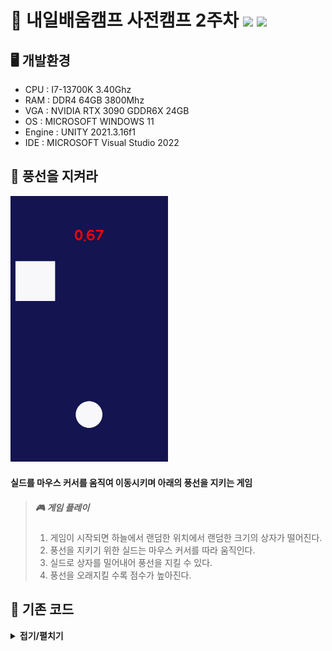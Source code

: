 # 🌸 내일배움캠프 사전캠프 2주차 <img src="https://img.shields.io/badge/Unity-FFFFFF?style=flat&logo=Unity&logoColor=5D5D5D"/> <img src="https://img.shields.io/badge/C%23-5D5D5D?style=flat&logo=csharp&logoColor=FFFFFF"/>   
## 🖥 개발환경    

* CPU : I7-13700K 3.40Ghz    
* RAM : DDR4 64GB 3800Mhz    
* VGA : NVIDIA RTX 3090 GDDR6X 24GB    
* OS : MICROSOFT WINDOWS 11    
* Engine : UNITY 2021.3.16f1    
* IDE : MICROSOFT Visual Studio 2022

## 🎈 풍선을 지켜라    
<img src="/IMGS/game2.gif" width="50%" height="50%" title="game" alt="Game"></img>    
#### 실드를 마우스 커서를 움직여 이동시키며 아래의 풍선을 지키는 게임    
> ##### 🎮 게임 플레이
> 1. 게임이 시작되면 하늘에서 랜덤한 위치에서 랜덤한 크기의 상자가 떨어진다.    
> 2. 풍선을 지키기 위한 실드는 마우스 커서를 따라 움직인다.    
> 3. 실드로 상자를 밀어내어 풍선을 지킬 수 있다.    
> 4. 풍선을 오래지킬 수록 점수가 높아진다.    

## 🔑 기존 코드
<details><summary><b>접기/펼치기</b></summary>

    
<details>
<summary>    
<b>GameManager.cs</b>
</summary>

```csharp
public class GameManager : MonoBehaviour
{
    public static GameManager Instance;

    public GameObject square;
    public GameObject endPanel;
    public Text timeTxt;
    public Text nowScore;
    public Text bestScore;
    public Animator anim;

    float time = 0f;
    bool isPlay = true; // PlayerPrefs 기능을 사용할 때 필요한 Key 이름을 변수에 저장하여 오타 방지
    string key = "bestScore";

    void Awake()
    {
        // 인스턴스가 비어있는 상태라면 인스턴스 지정
        if (Instance == null)
            Instance = this;
    }

    // Start is called before the first frame update
    void Start()
    {
        Time.timeScale = 1.0f;
        InvokeRepeating("MakeSquare", 0.0f, 1f); // square 오브젝트를 생성하는 MakeSquare 함수를 게임시작 0초 후부터 1초마다 실행
    }

    // Update is called once per frame
    void Update()
    {
        // 게임 플레이 중일 경우 시간(점수) 상승 및 표시
        if (isPlay)
        {
            time += Time.deltaTime;
            timeTxt.text = time.ToString("N2");
        }
    }

    void MakeSquare()
    {
        Instantiate(square);
    }

    public void GameOver()
    {
        isPlay = false; // 점수 및 시간이 오르는 것을 정지
        anim.SetBool("isDie", true); // 풍선이 터지는 애니메이션을 bool 값을 바꾸어 재생
        Invoke("TimeStop", 0.5f); // 애니메이션을 보기 전에 게임이 멈춰버리는 것을 방지하기 위해 0.5초 뒤에 TimeStop 함수 실행
        nowScore.text = time.ToString("N2");

        // PlayerPrefs를 통해 최고 점수를 디스크에 저장하는 기능
        // HasKey(key)는 해당 이름으로 저장된 PlayerPrefs가 있는지 확인 true,false 반환
        if (PlayerPrefs.HasKey(key)) 
        {
            // GetFloat는 Float 값으로 저장된 PlayerPrefs를 불러와 best라는 이름의 float 변수에 저장
            float best = PlayerPrefs.GetFloat(key);
            if (best < time)
            {
                // 이번 기록이 best보다 높을 경우 SetFloat를 통해 최고기록 값을 다시 저장해줌
                PlayerPrefs.SetFloat(key, time);
                bestScore.text = time.ToString("N2");
            }
            else
            {
                bestScore.text = best.ToString("N2");
            }
        }
        // 저장된 PlayerPrefs가 없다면. 즉, 저장된 최고 기록이 없다면 SetFloat로 이번 기록을 최고기록으로 저장
        else
        {
            PlayerPrefs.SetFloat(key, time);
            bestScore.text = time.ToString("N2");
        }

        endPanel.SetActive(true);
    }

    // Invoke 기능으로 게임을 정지 시키는 것을 지연시키기 위한 함수
    void TimeStop()
    {
        Time.timeScale = 0.0f;
    }
}
```

</details>
<details>
    <summary><b>RetryButton.cs</b></summary>

```csharp
public class RetryButton : MonoBehaviour
{
    // Retry버튼을 클릭할 경우 SceneManager를 통해 MainScene을 다시 불러온다
    public void Retry()
    {
        SceneManager.LoadScene("MainScene");
    }
}
```

</details>
<details>
    <summary><b>Shield.cs</b></summary>

```csharp
public class Shield : MonoBehaviour
{
    void Update()
    {
        Vector2 mousePos = Camera.main.ScreenToWorldPoint(Input.mousePosition); // 마우스 포인터의 월드벡터 알아내기
        transform.position = mousePos; // 쉴드의 위치를 마우스 포인터의 위치로 이동
    }
}
```

</details>
<details>
    <summary><b>Square.cs</b></summary>

```csharp
public class Square : MonoBehaviour
{
    // square의 위치를 Random.Range로 뽑아 position 설정
    // square의 크기를 Random.Range로 뽑아 localScale 설정
    void Start()
    {
        float x = Random.Range(-3.0f, 3.0f);
        float y = Random.Range(3.0f, 5.0f);

        transform.position = new Vector2(x, y);

        float size = Random.Range(0.5f, 1.5f);
        transform.localScale = new Vector2(size, size);
    }

    void Update()
    {
        // Square 오브젝트가 화면 밑으로 내려갔을 때 오브젝트를 Destroy 해주는 것으로 리소스 낭비를 막음
        if (transform.position.y < -5.0f)
            Destroy(gameObject);
    }

    private void OnCollisionEnter2D(Collision2D collision)
    {
        // Balloon 태그를 가진 오브젝트와 충돌했을 경우 GameManager의 GameOver 기능 실행
        if (collision.gameObject.CompareTag("Balloon"))
            GameManager.Instance.GameOver();
    }
}
```

</details>
</details>
